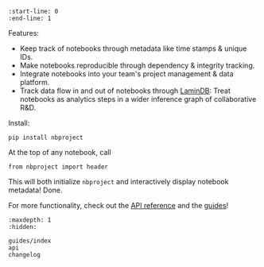 ```{include} ../README.md
:start-line: 0
:end-line: 1
```

Features:

- Keep track of notebooks through metadata like time stamps & unique IDs.
- Make notebooks reproducible through dependency & integrity tracking.
- Integrate notebooks into your team's project management & data platform.
- Track data flow in and out of notebooks through [LaminDB](https://lamin.ai/lamindb): Treat notebooks as analytics steps in a wider inference graph of collaborative R&D.

Install:

```
pip install nbproject
```

At the top of any notebook, call

```
from nbproject import header
```

This will both initialize `nbproject` and interactively display notebook metadata! Done.

For more functionality, check out the [API reference](api) and the [guides](guides/index)!

```{toctree}
:maxdepth: 1
:hidden:

guides/index
api
changelog
```
